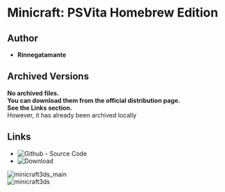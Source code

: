 <detail>

# Minicraft: PSVita Homebrew Edition
  
>
  
## Author   
- **Rinnegatamante**  

## Archived Versions   
**No archived files.**  
**You can download them from the official distribution page.**  
**See the Links section.**  
However, it has already been archived locally  

## Links
- ![Github - Source Code](https://github.com/Rinnegatamante/MinicraftVita)  
- ![Download](https://gekihen.customprotocol.com/en/project/Minicraft)  


![minicraft3ds_main](http://www.rinnegatamante.eu/vitadb/screenshots/craft2.jpg)  
![minicraft3ds](http://www.rinnegatamante.eu/vitadb/screenshots/craft1.jpg)  
</detail>
<p>

<detail>